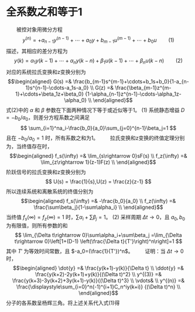 # 全系数之和等于1
&emsp;&emsp;被控对象用微分方程
$$ y^{(n)}=+a_{n-1}y^{(n-1)}+\cdots+a_0y+b_{m-1}u^{(m-1)}+\cdots+b_0u\qquad(1) $$
描述，其相应的差分方程为
$$ y(k)=\alpha_1y(k-1)+\cdots+\alpha_ny(k-n)
+\beta_1u(k-1)+\cdots+\beta_nu(k-n)\qquad(2) $$
对应的系统拉氏变换和z变换分别为
$$\begin{aligned}
G(s) =& \frac{b_{m-1}s^{m-1}+\cdots+b_1s+b_0}{1-a_{n-1}s^{n-1}-\cdots-a_1s-a_0} \\
G(z) =& \frac{\beta_{m-1}z^{m-1}+\cdots+\beta_1z+\beta_0}
{1-\alpha_{n-1}z^{n-1}-\cdots-\alpha_1z-\alpha_0} \\
\end{aligned}$$
式(2)中的 $\alpha$ 和 $\beta$ 参数在下面两种情况下等于或近似等于1。
(1) 系统静态增益 $D=-b_0/a_0$，则差分方程系数之间满足
$$ \sum_{i=1}^na_i-\frac{b_0}{a_0}\sum_{j=0}^{n-1}\beta_j=1 $$
且在 $-b_0/a_0=1$ 时，所有系数之和为1。
&emsp;&emsp;拉氏变换和z变换的终值定理分别为，当终值存在时，
$$\begin{aligned}
f_s(\infty) =& \lim_{s\rightarrow 0}sF(s) \\
f_z(\infty) =& \lim_{z\rightarrow 1}(z-1)F(z) \\
\end{aligned}$$
阶跃信号的拉氏变换和z变换分别为
$$ U(s) = \frac{1}{s},U(z) = \frac{z}{z-1} $$
所以连续系统和离散系统的终值分别为
$$\begin{aligned}
f_s(\infty) =& -\frac{b_0}{a_0} \\
f_z(\infty) =& \frac{\sum\beta_j}{1-\sum\alpha_i} \\
\end{aligned}$$
当终值 $f_s(\infty)=f_z(\infty)=1$ 时，$\sum\alpha_i+\sum\beta_j=1$。
(2) 采样周期 $\Delta t\rightarrow 0$，且 $a_0,b_0$ 为有限值，则所有参数的和
$$
\lim_{\Delta t\rightarrow 0}\sum\alpha_i+\sum\beta_j
=\lim_{\Delta t\rightarrow 0}\left[1+(D-1)
\left(\frac{\Delta t}{T'}\right)^n\right]=1
$$
其中 $T'$ 为等效时间常数，且 $-a_0=(\frac{1}{T'})^n$。
&emsp;&emsp;证明：当 $\Delta t\rightarrow 0$ 时，
$$\begin{aligned}
\dot{y} =& \frac{y(k+1)-y(k)}{\Delta t} \\
\ddot{y} =& \frac{y(k+2)-2y(k+1)+y(k)}{(\Delta t)^2} \\
y^{(3)} =& \frac{y(k+3)-3y(k+2)+3y(k+1)-y(k)}{(\Delta t)^3} \\
\vdots& \\
y^{(n)} =& \frac{\displaystyle\sum_{i=0}^n(-1)^{i+1}C_n^iy(k+i)}
{(\Delta t)^n} \\
\end{aligned}$$
分子的各系数呈杨辉三角。将上述关系代入式(1)得


